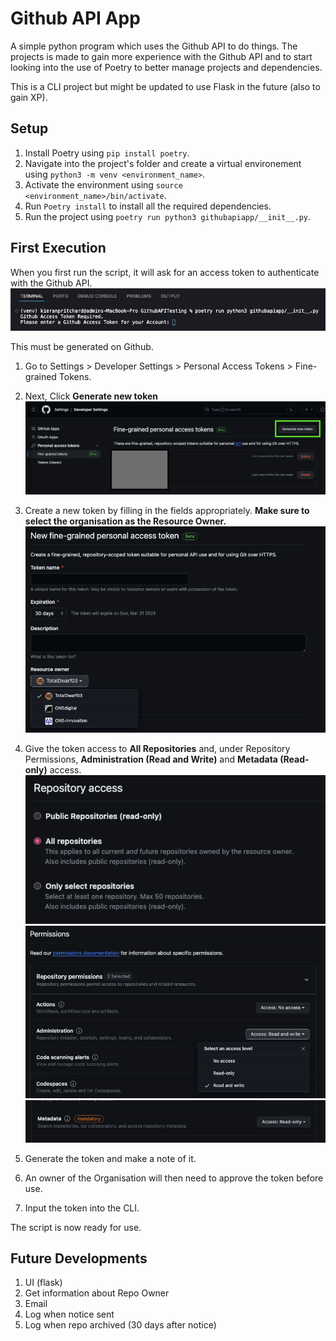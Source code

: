 # Github API App
A simple python program which uses the Github API to do things.
The projects is made to gain more experience with the Github API and to start looking 
into the use of Poetry to better manage projects and dependencies.

This is a CLI project but might be updated to use Flask in the future (also to gain XP).

## Setup
1. Install Poetry using `pip install poetry`.
2. Navigate into the project's folder and create a virtual environement using `python3 -m venv <environment_name>`.
3. Activate the environment using `source <environment_name>/bin/activate`.
4. Run `Poetry install` to install all the required dependencies.
5. Run the project using `poetry run python3 githubapiapp/__init__.py`.

## First Execution
When you first run the script, it will ask for an access token to authenticate with the Github API.
![CLI Asking for PAT token](/assets/readme/PAT1.png)

This must be generated on Github.

1. Go to Settings > Developer Settings > Personal Access Tokens > Fine-grained Tokens.
2. Next, Click **Generate new token**
![New Fine-grained token UI](/assets/readme/PAT2.png)

3. Create a new token by filling in the fields appropriately. **Make sure to select the organisation as the Resource Owner.**
![Resource Owner Field](/assets/readme/PAT3.png)
4. Give the token access to **All Repositories** and, under Repository Permissions, **Administration (Read and Write)** and **Metadata (Read-only)** access.
![Repository Access](/assets/readme/PAT4.png)
![Administration Permission](/assets/readme/PAT5.png)
![Metadata Permission](/assets/readme/PAT6.png)

5. Generate the token and make a note of it.
6. An owner of the Organisation will then need to approve the token before use.
7. Input the token into the CLI.

The script is now ready for use.

## Future Developments
1. UI (flask)
2. Get information about Repo Owner
3. Email
4. Log when notice sent
5. Log when repo archived (30 days after notice)